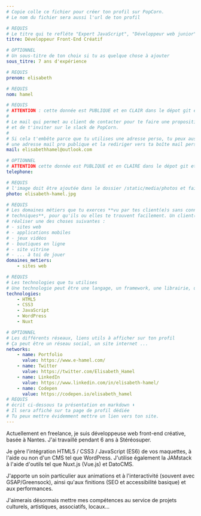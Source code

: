 ```yaml
---
# Copie colle ce fichier pour créer ton profil sur PopCorn.
# Le nom du fichier sera aussi l'url de ton profil

# REQUIS
# Le titre qui te refléte "Expert JavaScript", "Développeur web junior"
titre: Développeur Front-End Créatif

# OPTIONNEL
# Un sous-titre de ton choix si tu as quelque chose à ajouter
sous_titre: 7 ans d'expérience

# REQUIS
prenom: elisabeth

# REQUIS
nom: hamel

# REQUIS
# ATTENTION : cette donnée est PUBLIQUE et en CLAIR dans le dépot git et sur le site
#
# Le mail qui permet au client de contacter pour te faire une proposition de projet
# et de t'inviter sur le slack de PopCorn.
#
# Si cela t'embête parce que tu utilises une adresse perso, tu peux aussi te créer
# une adresse mail pro publique et la rediriger vers ta boîte mail perso
mail: elisabethhamel@outlook.com

# OPTIONNEL
# ATTENTION cette donnée est PUBLIQUE et en CLAIRE dans le dépot git et sur le site
telephone:

# REQUIS
# l'image doit être ajoutée dans le dossier /static/media/photos et faire moins de 100ko !
photo: elisabeth-hamel.jpg

# REQUIS
# Les domaines métiers que tu exerces **vu par tes client(e)s sans connaissances
# techniques**, pour qu'ils ou elles te trouvent facilement. Un client(e) veut par exemple
# réaliser une des choses suivantes :
# - sites web
# - applications mobiles
# - jeux vidéos
# - boutiques en ligne
# - site vitrine
# - ... à toi de jouer
domaines_metiers:
    - sites web

# REQUIS
# Les technologies que tu utilises
# Une technologie peut être une langage, un framework, une librairie, un CMS ...
technologies:
    - HTML5
    - CSS3
    - JavaScript
    - WordPress
    - Nuxt

# OPTIONNEL
# Les différents réseaux, liens utils à afficher sur ton profil
# Ça peut être un réseau social, un site internet ...
networks:
    - name: Portfolio
      value: https://www.e-hamel.com/
    - name: Twitter
      value: https://twitter.com/Elisabeth_Hamel
    - name: LinkedIn
      value: https://www.linkedin.com/in/elisabeth-hamel/
    - name: Codepen
      value: https://codepen.io/elisabeth_hamel
# REQUIS
# écrit ci-dessous ta présentation en markdown ⬇️
# Il sera affiché sur ta page de profil dédiée
# Tu peux mettre évidemment mettre un lien vers ton site.
---
```


Actuellement en freelance, je suis développeuse web front-end créative, basée à Nantes. J'ai travaillé pendant 6 ans à Stéréosuper.

Je gère l'intégration HTML5 / CSS3 / JavaScript (ES6) de vos maquettes, à l'aide ou non d'un CMS tel que WordPress. J'utilise également la JAMstack à l'aide d'outils tel que Nuxt.js (Vue.js) et DatoCMS.

J'apporte un soin particulier aux animations et à l'interactivité (souvent avec GSAP/Greensock), ainsi qu'aux finitions (SEO et accessibilité basique) et aux performances.

J'aimerais désormais mettre mes compétences au service de projets culturels, artistiques, associatifs, locaux...
